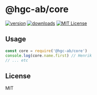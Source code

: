 # @hgc-ab/core

[![version](https://img.shields.io/npm/v/@hgc-ab/core.svg?style=flat-square)](http://npm.im/@hgc-ab/core)
[![downloads](https://img.shields.io/npm/dm/@hgc-ab/core.svg?style=flat-square)](http://npm-stat.com/charts.html?package=@hgc-ab/core&from=2019-12-12)
[![MIT License](https://img.shields.io/npm/l/@hgc-ab/core.svg?style=flat-square)](http://opensource.org/licenses/MIT)

## Usage

```javascript
const core = require('@hgc-ab/core')
console.log(core.name.first) // Henrik
// ... etc
```

## License

MIT
